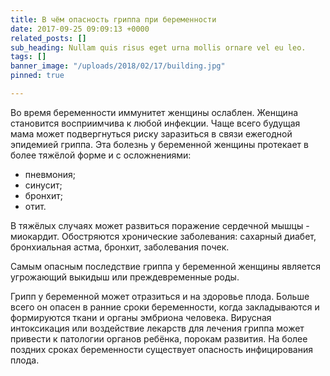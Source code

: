 ```yaml
---
title: В чём опасность гриппа при беременности
date: 2017-09-25 09:09:13 +0000
related_posts: []
sub_heading: Nullam quis risus eget urna mollis ornare vel eu leo.
tags: []
banner_image: "/uploads/2018/02/17/building.jpg"
pinned: true

---
```

Во время беременности иммунитет женщины ослаблен. Женщина становится восприимчива к любой инфекции. Чаще всего будущая мама может подвергнуться риску заразиться в связи ежегодной эпидемией гриппа. Эта болезнь у беременной женщины протекает в более тяжёлой форме и с осложнениями:
- пневмония;
- синусит;
- бронхит;
- отит.

В тяжёлых случаях может развиться поражение сердечной мышцы - миокардит. Обостряются хронические заболевания: сахарный диабет, бронхиальная астма, бронхит, заболевания почек.
<!--more-->
Самым опасным последствие гриппа у беременной женщины является угрожающий выкидыш или преждевременные роды. 

Грипп у беременной может отразиться и на здоровье плода. Больше всего он опасен в ранние сроки беременности, когда закладываются и формируются ткани и органы эмбриона человека. Вирусная интоксикация или воздействие лекарств для лечения гриппа может привести к патологии органов ребёнка, порокам развития. На более поздних сроках беременности существует опасность инфицирования плода.